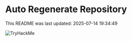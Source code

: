 # Auto Regenerate Repository

This README was last updated: 2025-07-14 19:34:49

 ![TryHackMe](https://tryhackme.com/badge/533634)